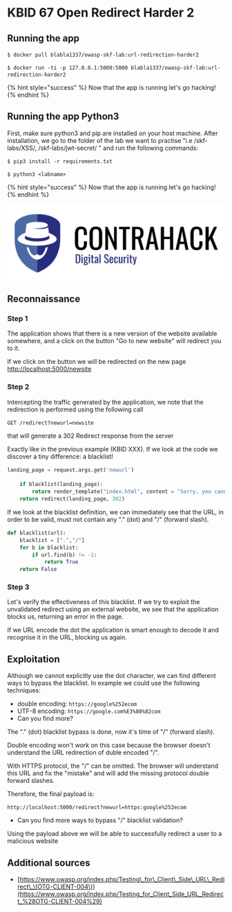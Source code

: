 # KBID 67 Open Redirect Harder 2

## Running the app

```
$ docker pull blabla1337/owasp-skf-lab:url-redirection-harder2
```

```text
$ docker run -ti -p 127.0.0.1:5000:5000 blabla1337/owasp-skf-lab:url-redirection-harder2
```

{% hint style="success" %}
 Now that the app is running let's go hacking!
{% endhint %}

## Running the app Python3

First, make sure python3 and pip are installed on your host machine.
After installation, we go to the folder of the lab we want to practise 
"i.e /skf-labs/XSS/, /skf-labs/jwt-secret/ " and run the following commands:

```
$ pip3 install -r requirements.txt
```

```
$ python3 <labname>
```

{% hint style="success" %}
 Now that the app is running let's go hacking!
{% endhint %}


![Docker Image and write-up thanks to ContraHack!](.gitbook/assets/screen-shot-2019-03-04-at-21.33.32.png)

## Reconnaissance

### Step 1

The application shows that there is a new version of the website available somewhere, and a click on the button "Go to new website" will redirect you to it. 

If we click on the button we will be redirected on the new page [http://localhost:5000/newsite](http://localhost:5000/newsite)

### Step 2

Intercepting the traffic generated by the application, we note that the redirection is performed using the following call

```text
GET /redirect?newurl=newsite
```

that will generate a 302 Redirect response from the server

Exactly like in the previous example \(KBID XXX\). If we look at the code we discover a tiny difference: a blacklist!

```python
landing_page = request.args.get('newurl')

    if blacklist(landing_page):
    	return render_template("index.html", content = "Sorry, you cannot use \".\" and \"/\" in the redirect. Good luck!")
    return redirect(landing_page, 302)
```

If we look at the blacklist definition, we can immediately see that the URL, in order to be valid, must not contain any "." \(dot\) and "/\" (forward slash).

```python
def blacklist(url):
	blacklist = [".","/"]
	for b in blacklist:
		if url.find(b) != -1:
			return True
	return False
```

### Step 3

Let's verify the effectiveness of this blacklist. If we try to exploit the unvalidated redirect using an external website, we see that the application blocks us, returning an error in the page.

If we URL encode the dot the application is smart enough to decode it and recognise it in the URL, blocking us again.

## Exploitation

Although we cannot explicitly use the dot character, we can find different ways to bypass the blacklist. In example we could use the following techniques:

* double encoding:  `https://google%252ecom` 
* UTF-8 encoding: `https://google.com%E3%80%82com`
* Can you find more? 

The "." (dot) blacklist bypass is done, now it's time of "\/" (forward slash).

Double encoding won't work on this case because the browser doesn't understand the URL redirection of duble encoded "/\".

With HTTPS protocol, the "\/" can be omitted. The browser will understand this URL and fix the "mistake" and will add the missing protocol double forward slashes.

Therefore, the final payload is:
```text
http://localhost:5000/redirect?newurl=https:google%252ecom
```

* Can you find more ways to bypass "\/" blacklist validation? 

Using the payload above we will be able to successfully redirect a user to a malicious website

##  Additional sources

* [https://www.owasp.org/index.php/Testing\_for\_Client\_Side\_URL\_Redirect\_\(OTG-CLIENT-004\)](https://www.owasp.org/index.php/Testing_for_Client_Side_URL_Redirect_%28OTG-CLIENT-004%29)

